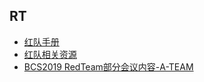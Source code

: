 ## RT

- [红队手册](https://github.com/0wlsec/RedTeam/blob/main/%E7%BA%A2%E9%98%9F%E6%89%8B%E5%86%8C.md)
- [红队相关资源](https://github.com/0wlsec/RedTeam/blob/main/%E7%BA%A2%E9%98%9F%E7%9B%B8%E5%85%B3%E8%B5%84%E6%BA%90.md)
- [BCS2019 RedTeam部分会议内容-A-TEAM](https://github.com/0wlsec/RedTeam/blob/main/BCS2019.md)
